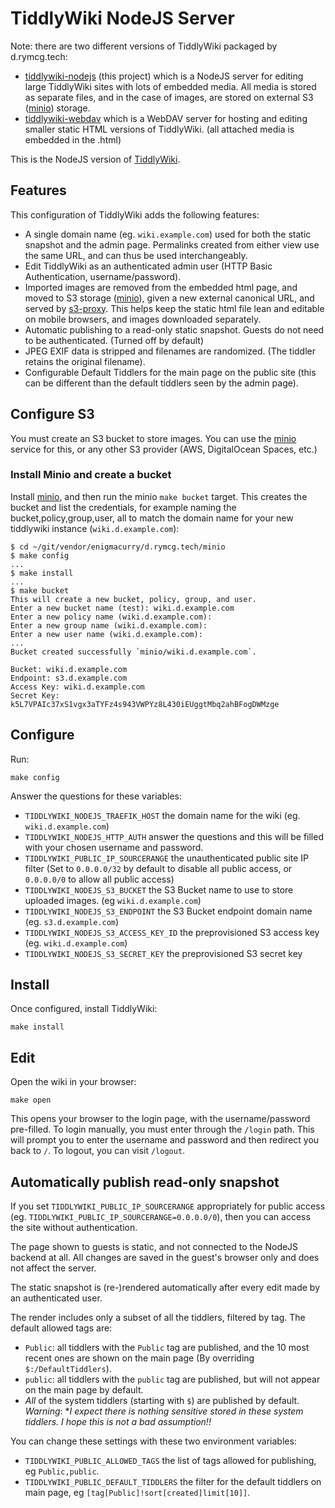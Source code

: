# TiddlyWiki NodeJS Server

Note: there are two different versions of TiddlyWiki packaged by d.rymcg.tech:

 * [tiddlywiki-nodejs](./) (this project) which is a
   NodeJS server for editing large TiddlyWiki sites with lots of
   embedded media. All media is stored as separate files, and in the
   case of images, are stored on external S3 ([minio](../minio))
   storage.
 * [tiddlywiki-webdav](../tiddlywiki-webdav) which is a WebDAV server for hosting and
   editing smaller static HTML versions of TiddlyWiki. (all attached
   media is embedded in the .html)

This is the NodeJS version of [TiddlyWiki](https://tiddlywiki.com/).

## Features

This configuration of TiddlyWiki adds the following features:

 * A single domain name (eg. `wiki.example.com`) used for both the
   static snapshot and the admin page. Permalinks created from either
   view use the same URL, and can thus be used interchangeably.
 * Edit TiddlyWiki as an authenticated admin user (HTTP Basic
   Authentication, username/password).
 * Imported images are removed from the embedded html page, and moved
   to S3 storage ([minio](../minio)), given a new external canonical
   URL, and served by
   [s3-proxy](https://github.com/oxyno-zeta/s3-proxy). This helps keep
   the static html file lean and editable on mobile browsers, and
   images downloaded separately.
 * Automatic publishing to a read-only static snapshot. Guests do not
   need to be authenticated. (Turned off by default)
 * JPEG EXIF data is stripped and filenames are randomized. (The
   tiddler retains the original filename).
 * Configurable Default Tiddlers for the main page on the public site
   (this can be different than the default tiddlers seen by the admin
   page).

## Configure S3

You must create an S3 bucket to store images. You can use the
[minio](../minio) service for this, or any other S3 provider (AWS,
DigitalOcean Spaces, etc.)

### Install Minio and create a bucket

Install [minio](../minio), and then run the minio `make bucket`
target. This creates the bucket and list the credentials, for example
naming the bucket,policy,group,user, all to match the domain name for
your new tiddlywiki instance (`wiki.d.example.com`):

```
$ cd ~/git/vendor/enigmacurry/d.rymcg.tech/minio
$ make config
...
$ make install
...
$ make bucket
This will create a new bucket, policy, group, and user.
Enter a new bucket name (test): wiki.d.example.com
Enter a new policy name (wiki.d.example.com): 
Enter a new group name (wiki.d.example.com): 
Enter a new user name (wiki.d.example.com): 
...
Bucket created successfully `minio/wiki.d.example.com`.

Bucket: wiki.d.example.com
Endpoint: s3.d.example.com
Access Key: wiki.d.example.com
Secret Key: k5L7VPAIc37xS1vgx3aTYFz4s943VWPYz8L430iEUggtMbq2ahBFogDWMzge
```

## Configure

Run:

```
make config
```

Answer the questions for these variables:

 * `TIDDLYWIKI_NODEJS_TRAEFIK_HOST` the domain name for the wiki (eg.
   `wiki.d.example.com`)
 * `TIDDLYWIKI_NODEJS_HTTP_AUTH` answer the questions and this will be
   filled with your chosen username and password.
 * `TIDDLYWIKI_PUBLIC_IP_SOURCERANGE` the unauthenticated public site
   IP filter (Set to `0.0.0.0/32` by default to disable all public
   access, or `0.0.0.0/0` to allow all public access)
 * `TIDDLYWIKI_NODEJS_S3_BUCKET` the S3 Bucket name to use to store
   uploaded images. (eg `wiki.d.example.com`)
 * `TIDDLYWIKI_NODEJS_S3_ENDPOINT` the S3 Bucket endpoint domain name
   (eg. `s3.d.example.com`)
 * `TIDDLYWIKI_NODEJS_S3_ACCESS_KEY_ID` the preprovisioned S3 access
   key (eg. `wiki.d.example.com`)
 * `TIDDLYWIKI_NODEJS_S3_SECRET_KEY` the preprovisioned S3 secret key

## Install

Once configured, install TiddlyWiki:

```
make install
```

## Edit

Open the wiki in your browser:

```
make open
```

This opens your browser to the login page, with the username/password
pre-filled. To login manually, you must enter through the `/login`
path. This will prompt you to enter the username and password and then
redirect you back to `/`. To logout, you can visit `/logout`.

## Automatically publish read-only snapshot

If you set `TIDDLYWIKI_PUBLIC_IP_SOURCERANGE` appropriately for public
access (eg. `TIDDLYWIKI_PUBLIC_IP_SOURCERANGE=0.0.0.0/0`), then you
can access the site without authentication.

The page shown to guests is static, and not connected to the NodeJS
backend at all. All changes are saved in the guest's browser only and
does not affect the server.

The static snapshot is (re-)rendered automatically after every edit
made by an authenticated user.

The render includes only a subset of all the tiddlers, filtered by
tag. The default allowed tags are:

 * `Public`: all tiddlers with the `Public` tag are published, and the
   10 most recent ones are shown on the main page (By overriding
   `$:/DefaultTiddlers`).
 * `public`: all tiddlers with the `public` tag are published, but
   will not appear on the main page by default.
 * *All* of the system tiddlers (starting with `$`) are published by
   default. *Warning*: **I expect there is nothing sensitive stored in
   these system tiddlers. I hope this is not a bad assumption!!*

You can change these settings with these two environment variables:

 * `TIDDLYWIKI_PUBLIC_ALLOWED_TAGS` the list of tags allowed for
   publishing, eg `Public,public`.
 * `TIDDLYWIKI_PUBLIC_DEFAULT_TIDDLERS` the filter for the default
   tiddlers on main page, eg `[tag[Public]!sort[created]limit[10]]`.
